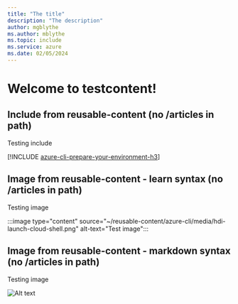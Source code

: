```yaml
---
title: "The title"
description: "The description"
author: mgblythe
ms.author: mblythe
ms.topic: include
ms.service: azure
ms.date: 02/05/2024
---
```


# Welcome to testcontent!

## Include from reusable-content (no /articles in path)

Testing include

[!INCLUDE [azure-cli-prepare-your-environment-h3](~/reusable-content/azure-cli/azure-cli-prepare-your-environment-h3.md)]

## Image from reusable-content - learn syntax (no /articles in path)

Testing image

:::image type="content" source="~/reusable-content/azure-cli/media/hdi-launch-cloud-shell.png" alt-text="Test image":::

## Image from reusable-content - markdown syntax (no /articles in path)

Testing image

![Alt text](~/reusable-content/azure-cli/media/hdi-launch-cloud-shell.png "a title")